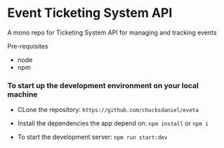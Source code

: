 # Event Ticketing System API

A mono repo for Ticketing System API for managing and tracking events

Pre-requisites

-  node
-  npm

### To start up the development environment on your local machine

-  CLone the repository:
   `https://github.com/chucksdaniel/eveta`

-  Install the dependencies the app depend on:
   `npm install` or `npm i`
-  To start the development server:
   `npm run start:dev`
